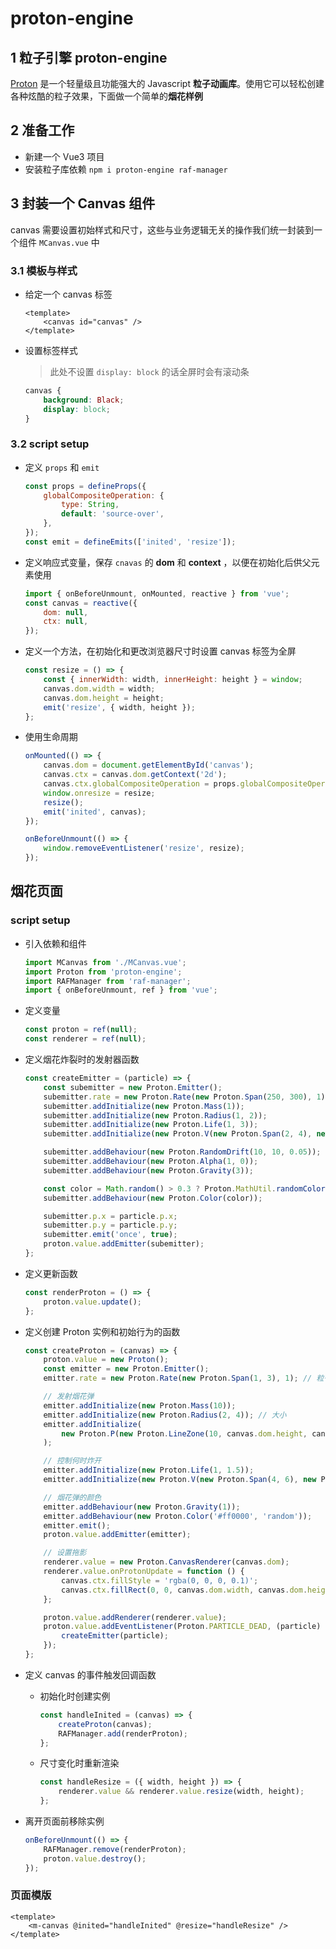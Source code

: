 # proton-engine

## 1 粒子引擎 proton-engine

[Proton](http://drawcall.github.io/Proton/) 是一个轻量级且功能强大的 Javascript **粒子动画库**。使用它可以轻松创建各种炫酷的粒子效果，下面做一个简单的**烟花样例**

## 2 准备工作

-   新建一个 Vue3 项目
-   安装粒子库依赖 `npm i proton-engine raf-manager`

## 3 封装一个 Canvas 组件

canvas 需要设置初始样式和尺寸，这些与业务逻辑无关的操作我们统一封装到一个组件 `MCanvas.vue` 中

### 3.1 模板与样式

-   给定一个 canvas 标签

    ```vue
    <template>
        <canvas id="canvas" />
    </template>
    ```

-   设置标签样式

    > 此处不设置 `display: block` 的话全屏时会有滚动条

    ```css
    canvas {
        background: Black;
        display: block;
    }
    ```

### 3.2 script setup

-   定义 `props` 和 `emit`

    ```js
    const props = defineProps({
        globalCompositeOperation: {
            type: String,
            default: 'source-over',
        },
    });
    const emit = defineEmits(['inited', 'resize']);
    ```

-   定义响应式变量，保存 `cnavas` 的 **dom** 和 **context** ，以便在初始化后供父元素使用

    ```js
    import { onBeforeUnmount, onMounted, reactive } from 'vue';
    const canvas = reactive({
        dom: null,
        ctx: null,
    });
    ```

-   定义一个方法，在初始化和更改浏览器尺寸时设置 canvas 标签为全屏

    ```js
    const resize = () => {
        const { innerWidth: width, innerHeight: height } = window;
        canvas.dom.width = width;
        canvas.dom.height = height;
        emit('resize', { width, height });
    };
    ```

-   使用生命周期

    ```js
    onMounted(() => {
        canvas.dom = document.getElementById('canvas');
        canvas.ctx = canvas.dom.getContext('2d');
        canvas.ctx.globalCompositeOperation = props.globalCompositeOperation;
        window.onresize = resize;
        resize();
        emit('inited', canvas);
    });
    
    onBeforeUnmount(() => {
        window.removeEventListener('resize', resize);
    });
    ```

## 烟花页面

### script setup

-   引入依赖和组件

    ```js
    import MCanvas from './MCanvas.vue';
    import Proton from 'proton-engine';
    import RAFManager from 'raf-manager';
    import { onBeforeUnmount, ref } from 'vue';
    ```

-   定义变量

    ```js
    const proton = ref(null);
    const renderer = ref(null);
    ```

-   定义烟花炸裂时的发射器函数

    ```js
    const createEmitter = (particle) => {
        const subemitter = new Proton.Emitter();
        subemitter.rate = new Proton.Rate(new Proton.Span(250, 300), 1);
        subemitter.addInitialize(new Proton.Mass(1));
        subemitter.addInitialize(new Proton.Radius(1, 2));
        subemitter.addInitialize(new Proton.Life(1, 3));
        subemitter.addInitialize(new Proton.V(new Proton.Span(2, 4), new Proton.Span(0, 360), 'polar'));

        subemitter.addBehaviour(new Proton.RandomDrift(10, 10, 0.05));
        subemitter.addBehaviour(new Proton.Alpha(1, 0));
        subemitter.addBehaviour(new Proton.Gravity(3));

        const color = Math.random() > 0.3 ? Proton.MathUtil.randomColor() : 'random';
        subemitter.addBehaviour(new Proton.Color(color));

        subemitter.p.x = particle.p.x;
        subemitter.p.y = particle.p.y;
        subemitter.emit('once', true);
        proton.value.addEmitter(subemitter);
    };
    ```

-   定义更新函数

    ```js
    const renderProton = () => {
        proton.value.update();
    };
    ```

-   定义创建 Proton 实例和初始行为的函数

    ```js
    const createProton = (canvas) => {
        proton.value = new Proton();
        const emitter = new Proton.Emitter();
        emitter.rate = new Proton.Rate(new Proton.Span(1, 3), 1); // 粒子运动速度

        // 发射烟花弹
        emitter.addInitialize(new Proton.Mass(10));
        emitter.addInitialize(new Proton.Radius(2, 4)); // 大小
        emitter.addInitialize(
            new Proton.P(new Proton.LineZone(10, canvas.dom.height, canvas.dom.width - 10, canvas.dom.height))
        );

        // 控制何时炸开
        emitter.addInitialize(new Proton.Life(1, 1.5));
        emitter.addInitialize(new Proton.V(new Proton.Span(4, 6), new Proton.Span(0, 0, true), 'polar'));

        // 烟花弹的颜色
        emitter.addBehaviour(new Proton.Gravity(1));
        emitter.addBehaviour(new Proton.Color('#ff0000', 'random'));
        emitter.emit();
        proton.value.addEmitter(emitter);

        // 设置拖影
        renderer.value = new Proton.CanvasRenderer(canvas.dom);
        renderer.value.onProtonUpdate = function () {
            canvas.ctx.fillStyle = 'rgba(0, 0, 0, 0.1)';
            canvas.ctx.fillRect(0, 0, canvas.dom.width, canvas.dom.height);
        };

        proton.value.addRenderer(renderer.value);
        proton.value.addEventListener(Proton.PARTICLE_DEAD, (particle) => {
            createEmitter(particle);
        });
    };
    ```

-   定义 canvas 的事件触发回调函数

    -   初始化时创建实例

        ```js
        const handleInited = (canvas) => {
            createProton(canvas);
            RAFManager.add(renderProton);
        };
        ```

    -   尺寸变化时重新渲染

        ```js
        const handleResize = ({ width, height }) => {
            renderer.value && renderer.value.resize(width, height);
        };
        ```

-   离开页面前移除实例

    ```js
    onBeforeUnmount(() => {
        RAFManager.remove(renderProton);
        proton.value.destroy();
    });
    ```

### 页面模版

```vue
<template>
    <m-canvas @inited="handleInited" @resize="handleResize" />
</template>
```
